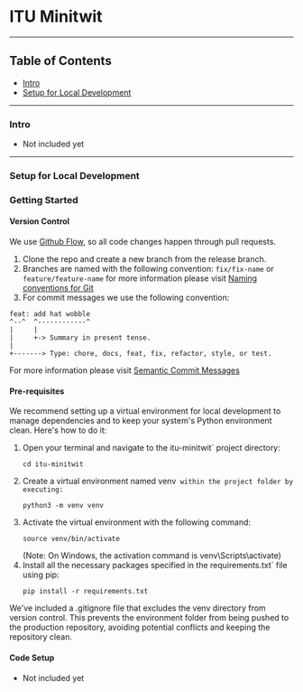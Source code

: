 # ITU Minitwit


---
## Table of Contents
- [Intro](#intro)
- [Setup for Local Development](#setup-for-local-development)

---
### Intro
- Not included yet

---
### Setup for Local Development

### Getting Started

#### Version Control
We use [Github Flow]((https://docs.github.com/de)), so all code changes happen through pull requests.
1. Clone the repo and create a new branch from the release branch.
2. Branches are named with the following convention: `fix/fix-name` or `feature/feature-name` for
more information please visit [Naming conventions for Git](https://medium.com/@abhay.pixolo/naming-conventions-for-git-branches-a-cheatsheet-8549feca2534)
3. For commit messages we use the following convention:
```
feat: add hat wobble
^--^  ^------------^
|     |
|     +-> Summary in present tense.
|
+-------> Type: chore, docs, feat, fix, refactor, style, or test.
```
For more information please visit [Semantic Commit Messages](https://gist.github.com/joshbuchea/6f47e86d2510bce28f8e7f42ae84c716)


#### Pre-requisites
We recommend setting up a virtual environment for local development to 
manage dependencies and to keep your system's Python environment clean. 
Here's how to do it:

1. Open your terminal and navigate to the itu-minitwit` project directory:
   ```
   cd itu-minitwit
   ```
2. Create a virtual environment named venv` within the project folder by executing:`
   ```
   python3 -m venv venv
   ```
3. Activate the virtual environment with the following command:
   ```
   source venv/bin/activate
   ```
   (Note: On Windows, the activation command is venv\Scripts\activate)
4. Install all the necessary packages specified in the requirements.txt` file using pip:
   ```
   pip install -r requirements.txt
   ```
    
We've included a .gitignore file that excludes the venv directory from version control. 
This prevents the environment folder from being pushed to the production repository, 
avoiding potential conflicts and keeping the repository clean.

#### Code Setup
- Not included yet
